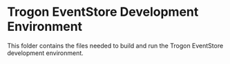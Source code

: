 # Trogon EventStore Development Environment

This folder contains the files needed to build and run the Trogon EventStore development environment.
